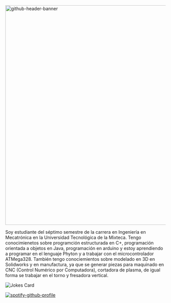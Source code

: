 
<img width="2550" height="690" alt="github-header-banner" src="https://github.com/user-attachments/assets/2635dbf0-d06b-459c-9f3f-694b37fb7b8e" />

Soy estudiante del séptimo semestre de la carrera en Ingeniería en Mecatrónica en la Universidad Tecnológica de la Mixteca. Tengo conocimienetos sobre programción estructurada en C+, programación orientada a objetos en Java, programación en arduino y estoy aprendiendo a programar en el lenguaje Phyton y a trabajar con el microcontrolador ATMega328.
También tengo conociemientos sobre modelado en 3D en Solidworks y en manufactura, ya que se generar piezas para maquinado en CNC (Control Numérico por Computadora), cortadora de plasma, de igual forma se trabajar en el torno y fresadora vertical. 


<img src="https://readme-jokes.vercel.app/api?theme=halloween&qColor=%23944bcc&aColor=%234bcc89&borderColor=%23cc4b4b" alt="Jokes Card" />

[![spotify-github-profile](https://spotify-github-profile.kittinanx.com/api/view?uid=maxchidoyolo&cover_image=true&theme=apple&show_offline=false&background_color=121212&interchange=true&mode=dark)](https://spotify-github-profile.kittinanx.com/api/view?uid=maxchidoyolo&redirect=true)

<!--
**MaxGarcia948/MaxGarcia948** is a ✨ _special_ ✨ repository because its `README.md` (this file) appears on your GitHub profile.

Here are some ideas to get you started:

- 🔭 I’m currently working on ...
- 🌱 I’m currently learning ...
- 👯 I’m looking to collaborate on ...
- 🤔 I’m looking for help with ...
- 💬 Ask me about ...
- 📫 How to reach me: ...
- 😄 Pronouns: ...
- ⚡ Fun fact: ...
-->
